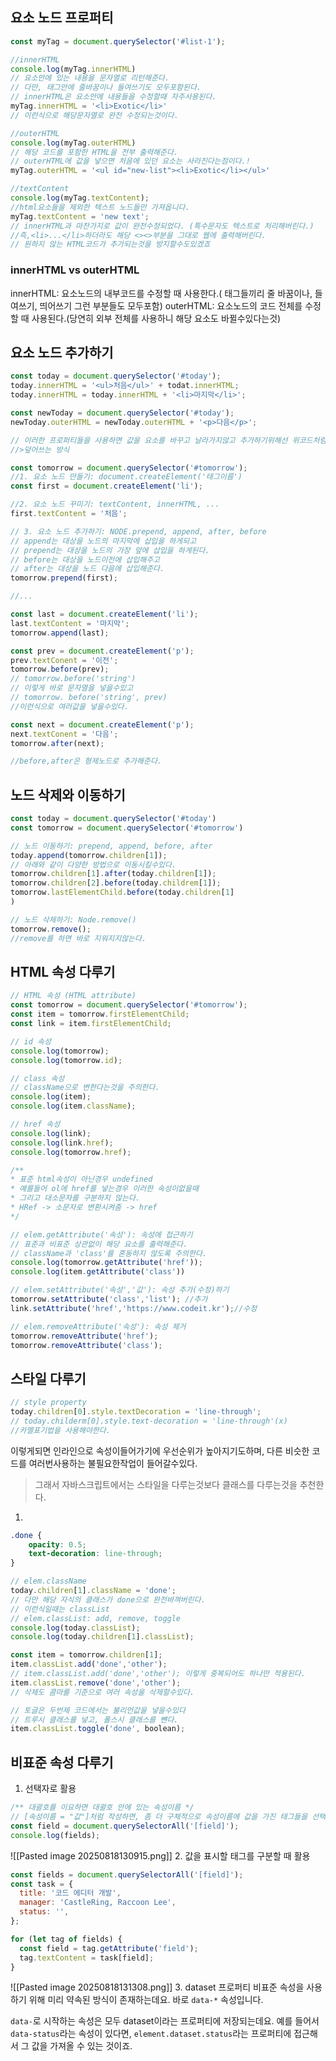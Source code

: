 ## 요소 노드 프로퍼티
```js
const myTag = document.querySelector('#list-1');

//innerHTML
console.log(myTag.innerHTML)
// 요소안에 있는 내용을 문자열로 리턴해준다.
// 다만, 태그안에 줄바꿈이나 들여쓰기도 모두포함된다.
// innerHTML은 요소안에 내용들을 수정할때 자주사용된다.
myTag.innerHTML = '<li>Exotic</li>'
// 이런식으로 해당문자열로 완전 수정되는것이다.

//outerHTML
console.log(myTag.outerHTML)
// 해당 코드를 포함한 HTML을 전부 출력해준다.
// outerHTML에 값을 넣으면 처음에 있던 요소는 사라진다는점이다.!
myTag.outerHTML = '<ul id="new-list"><li>Exotic</li></ul>'

//textContent
console.log(myTag.textContent);
//html요소들을 제외한 텍스트 노드들만 가져옵니다.
myTag.textContent = 'new text';
// innerHTML과 마찬가지로 값이 완전수정되었다. (특수문자도 텍스트로 처리해버린다.)
//즉,<li>...</li>하더라도 해당 <><>부분을 그대로 웹에 출력해버린다.
// 원하지 않는 HTML코드가 추가되는것을 방지할수도있겠죠
```

### **innerHTML vs outerHTML**
innerHTML: 요소노드의 내부코드를 수정할 때 사용한다.( 태그들끼리 줄 바꿈이나, 들여쓰기, 띄어쓰기 그런 부분들도 모두포함)
outerHTML: 요소노드의 코드 전체를 수정할 때 사용된다.(당연히 외부 전체를 사용하니 해당 요소도 바뀔수있다는것)

## 요소 노드 추가하기
```js
const today = document.querySelector('#today');
today.innerHTML = '<ul>처음</ul>' + todat.innerHTML;
today.innerHTML = today.innerHTML + '<li>마지막</li>';

const newToday = document.querySelector('#today');
newToday.outerHTML = newToday.outerHTML + '<p>다음</p>';

// 이러한 프로퍼티들을 사용하면 값을 요소를 바꾸고 날라가지않고 추가하기위해선 위코드처럼 넣어야하지만, 너무 많기도하고(완전히 새로운 요소로된다.)
//>덮어쓰는 방식
```

```js
const tomorrow = document.querySelector('#tomorrow');
//1. 요소 노드 만들기: document.createElement('태그이름')
const first = document.createElement('li');

//2. 요소 노드 꾸미기: textContent, innerHTML, ...
first.textContent = '처음';

// 3. 요소 노드 추가하기: NODE.prepend, append, after, before
// append는 대상을 노드의 마지막에 삽입을 하게되고
// prepend는 대상을 노드의 가장 앞에 삽입을 하게된다.
// before는 대상을 노드이전에 삽입해주고
// after는 대상을 노드 다음에 삽입해준다.
tomorrow.prepend(first);

//...

const last = document.createElement('li');
last.textContent = '마지막';
tomorrow.append(last);

const prev = document.createElement('p');
prev.textConent = '이전';
tomorrow.before(prev);
// tomorrow.before('string')
// 이렇게 바로 문자열을 넣을수있고
// tomorrow. before('string', prev)
//이런식으로 여러값을 넣을수있다.

const next = document.createElement('p');
next.textConent = '다음';
tomorrow.after(next);

//before,after은 형제노드로 추가해준다.

```

## 노드 삭제와 이동하기
```js
const today = document.querySelector('#today')
const tomorrow = document.querySelector('#tomorrow')

// 노드 이동하기: prepend, append, before, after
today.append(tomorrow.children[1]);
// 아래와 같이 다양한 방법으로 이동시킬수있다.
tomorrow.children[1].after(today.children[1]);
tomorrow.children[2].before(today.childrem[1]);
tomorrow.lastElementChild.before(today.children[1]
)

// 노드 삭제하기: Node.remove()
tomorrow.remove();
//remove를 하면 바로 지워지지않는다.
```

## HTML 속성 다루기
```js
// HTML 속성 (HTML attribute)
const tomorrow = document.querySelector('#tomorrow');
const item = tomorrow.firstElementChild;
const link = item.firstElementChild;

// id 속성
console.log(tomorrow);
console.log(tomorrow.id);

// class 속성
// className으로 변한다는것을 주의한다.
console.log(item);
console.log(item.className);

// href 속성
console.log(link);
console.log(link.href);
console.log(tomorrow.href);

/** 
* 표준 html속성이 아닌경우 undefined
* 예를들어 ol에 href를 넣는경우 이러한 속성이없을때
* 그리고 대소문자를 구분하지 않는다.
* HRef -> 소문자로 변환시켜줌 -> href
*/

// elem.getAttribute('속성'): 속성에 접근하기
// 표준과 비표준 상관없이 해당 요소를 출력해준다.
// className과 'class'를 혼동하지 않도록 주의한다.
console.log(tomorrow.getAttribute('href'));
console.log(item.getAttribute('class'))

// elem.setAttribute('속성','값'): 속성 추가(수정)하기
tomorrow.setAttribute('class','list'); //추가
link.setAttribute('href','https://www.codeit.kr');//수정

// elem.removeAttribute('속성'): 속성 제거
tomorrow.removeAttribute('href');
tomorrow.removeAttribute('class');
```

## 스타일 다루기
```js
// style property
today.children[0].style.textDecoration = 'line-through';
// today.childerm[0].style.text-decoration = 'line-through'(x)
//카멜표기법을 사용해야한다.
```
이렇게되면 인라인으로 속성이들어가기에 우선순위가 높아지기도하며, 다른 비슷한 코드를 여러번사용하는 불필요한작업이 들어갈수있다.
> 그래서 자바스크립트에서는 스타일을 다루는것보다 클래스를 다루는것을 추천한다.

1.
```CSS
.done {
	opacity: 0.5;
	text-decoration: line-through;
}
```
```js
// elem.className
today.children[1].className = 'done';
// 다만 해당 자식의 클래스가 done으로 완전바껴버린다.
// 이런식일때는 classList
// elem.classList: add, remove, toggle
console.log(today.classList);
console.log(today.children[1].classList);

const item = tomorrow.children[1];
item.classList.add('done','other');
// item.classList.add('done','other'); 이렇게 중복되어도 하나만 적용된다.
item.classList.remove('done','other');
// 삭제도 콤마를 기준으로 여러 속성을 삭제할수있다.

// 토글은 두번제 코드에서는 불리언값을 넣을수있다
// 트루시 클래스를 넣고, 폴스시 클래스를 뺸다.
item.classList.toggle('done', boolean);
```

## 비표준 속성 다루기


1. 선택자로 활용
```js
/** 대괄호를 이요하면 대괄호 안에 있는 속성이름 */
// [속성이름 = "값"]처럼 작성하면, 좀 더 구체적으로 속성이름에 값을 가진 태그들을 선택할수있다. 
const field = document.querySelectorAll('[field]');
console.log(fields);
```
![[Pasted image 20250818130915.png]]
2. 값을 표시할 태그를 구분할 때 활용
```js
const fields = document.querySelectorAll('[field]');
const task = {
  title: '코드 에디터 개발',
  manager: 'CastleRing, Raccoon Lee',
  status: '',
};

for (let tag of fields) {
  const field = tag.getAttribute('field');
  tag.textContent = task[field];
}

``` 
![[Pasted image 20250818131308.png]]
3. dataset 프로퍼티
비표준 속성을 사용하기 위해 미리 약속된 방식이 존재하는데요. 바로 `data-*` 속성입니다.

`data-`로 시작하는 속성은 모두 dataset이라는 프로퍼티에 저장되는데요. 예를 들어서 `data-status`라는 속성이 있다면, `element.dataset.status`라는 프로퍼티에 접근해서 그 값을 가져올 수 있는 것이죠.